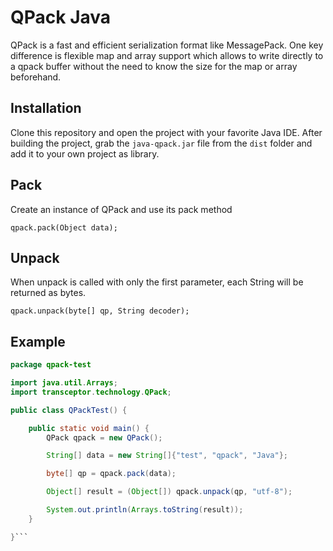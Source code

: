 QPack Java
==========

QPack is a fast and efficient serialization format like MessagePack.
One key difference is flexible map and array support which allows
to write directly to a qpack buffer without the need to know
the size for the map or array beforehand.


Installation
------------

Clone this repository and open the project with your favorite Java IDE.
After building the project, grab the ```java-qpack.jar``` file from the
```dist``` folder and add it to your own project as library.

Pack
----

Create an instance of QPack and use its pack method

```qpack.pack(Object data);```

Unpack
------

When unpack is called with only the first parameter, each
String will be returned as bytes.

```qpack.unpack(byte[] qp, String decoder);```

Example
-------

```java
package qpack-test

import java.util.Arrays;
import transceptor.technology.QPack;

public class QPackTest() {

    public static void main() {
        QPack qpack = new QPack();

        String[] data = new String[]{"test", "qpack", "Java"};

        byte[] qp = qpack.pack(data);

        Object[] result = (Object[]) qpack.unpack(qp, "utf-8");

        System.out.println(Arrays.toString(result));
    }

}```
